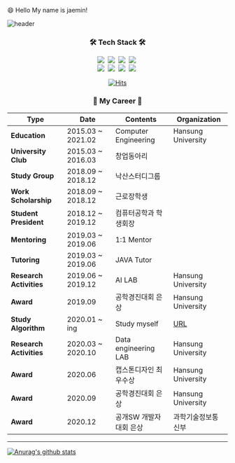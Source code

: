 😄 Hello My name is jaemin!

![header](https://capsule-render.vercel.app/api?type=slice&color=auto&height=150&section=header&text=YOONJAEMIN&fontSize=70&animation=twinkling)

<h3 align="center">🛠 Tech Stack 🛠</h3>

<p align="center"> 
  <img src="https://img.shields.io/badge/Java-007396?style=flat-square&logo=Java&logoColor=white"/></a>&nbsp 
  <img src="https://img.shields.io/badge/Python-3766AB?style=flat-square&logo=Python&logoColor=white"/></a>&nbsp 
  <img src="https://img.shields.io/badge/C-A8B9CC?style=flat-square&logo=C&logoColor=white"/></a>&nbsp 
  <img src="https://img.shields.io/badge/Javascript-ffb13b?style=flat-square&logo=javascript&logoColor=white"/></a>&nbsp 
  <br>
  <img src="https://img.shields.io/badge/Django-092E20?style=flat-square&logo=Django&logoColor=white"/></a>&nbsp 
  <img src="https://img.shields.io/badge/Mysql-E6B91E?style=flat-square&logo=MySql&logoColor=white"/></a>&nbsp 
  <img src="https://img.shields.io/badge/aws-333664?style=flat-square&logo=amazon-aws&logoColor=white"/></a>&nbsp
  <img src="https://img.shields.io/badge/css-1572B6?style=flat-square&logo=css3&logoColor=white"/></a>&nbsp 
</p>

<div align=center>

[![Hits](https://hits.seeyoufarm.com/api/count/incr/badge.svg?url=https%3A%2F%2Fgithub.com%2FJaeMinYooon&count_bg=%2379C83D&title_bg=%23555555&icon=&icon_color=%23E7E7E7&title=hits&edge_flat=false)](https://hits.seeyoufarm.com)

</div>


<h3 align="center">🌱 My Career 🌱</h3>           

Type | Date | Contents | Organization
------- | ------- | ------- | -------
 **Education** | 2015.03 ~ 2021.02 | Computer Engineering | Hansung University
 **University Club** | 2015.03 ~ 2016.03 | 창업동아리 | 
 **Study Group** | 2018.09 ~ 2018.12 | 낙산스터디그룹 | 
 **Work Scholarship** | 2018.09 ~ 2018.12 | 근로장학생 | 
 **Student President** | 2018.12 ~ 2019.12 | 컴퓨터공학과 학생회장 | 
 **Mentoring** | 2019.03 ~ 2019.06 | 1:1 Mentor | 
 **Tutoring** | 2019.03 ~ 2019.06 | JAVA Tutor | 
 **Research Activities** | 2019.06 ~ 2019.12 | AI LAB | Hansung University
 **Award** | 2019.09 | 공학경진대회 은상 | Hansung University
 **Study Algorithm** | 2020.01 ~ ing | Study myself | [URL](https://github.com/JaeMinYooon/algorithm)
 **Research Activities** | 2020.03 ~ 2020.10 | Data engineering LAB | Hansung University
 **Award** | 2020.06 | 캡스톤디자인 최우수상 | Hansung University
 **Award** | 2020.09 | 공학경진대회 은상 | Hansung University
 **Award** | 2020.12 | 공개SW 개발자대회 은상 | 과학기술정보통신부
 

-----

  [![Anurag's github stats](https://github-readme-stats.vercel.app/api?username=JaeMinYooon)](https://github.com/anuraghazra/github-readme-stats)



<!--
**JaeMinYooon/JaeMinYooon** is a ✨ _special_ ✨ repository because its `README.md` (this file) appears on your GitHub profile.

Here are some ideas to get you started:

- 🔭 I’m currently working on ...
- 🌱 I’m currently learning ...
- 👯 I’m looking to collaborate on ...
- 🤔 I’m looking for help with ...
- 💬 Ask me about ...
- 📫 How to reach me: ...
- 😄 Pronouns: ...
- ⚡ Fun fact: ...
-->

